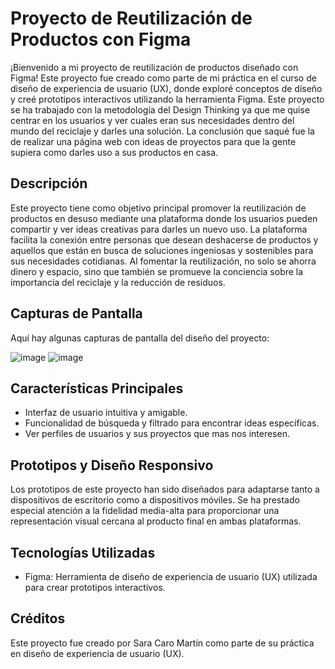 # Proyecto de Reutilización de Productos con Figma

¡Bienvenido a mi proyecto de reutilización de productos diseñado con Figma! Este proyecto fue creado como parte de mi práctica en el curso de diseño de experiencia de usuario (UX), donde exploré conceptos de diseño y creé prototipos interactivos utilizando la herramienta Figma.
Este proyecto se ha trabajado con la metodología del Design Thinking ya que me quise centrar en los usuarios y ver cuales eran sus necesidades dentro del mundo del reciclaje y darles una solución. La conclusión que saqué fue la de realizar una página web con ideas de proyectos para que la gente supiera como darles uso a sus productos en casa.

## Descripción

Este proyecto tiene como objetivo principal promover la reutilización de productos en desuso mediante una plataforma donde los usuarios pueden compartir y ver ideas creativas para darles un nuevo uso. La plataforma facilita la conexión entre personas que desean deshacerse de productos y aquellos que están en busca de soluciones ingeniosas y sostenibles para sus necesidades cotidianas. Al fomentar la reutilización, no solo se ahorra dinero y espacio, sino que también se promueve la conciencia sobre la importancia del reciclaje y la reducción de residuos.

## Capturas de Pantalla

Aquí hay algunas capturas de pantalla del diseño del proyecto:

![image](https://github.com/SaraCaro/FIGMA-Proyecto-Reciclaje/assets/98116459/832d5aff-9fec-4f39-9fc7-033ace1e014b)
![image](https://github.com/SaraCaro/FIGMA-Proyecto-Reciclaje/assets/98116459/d0fbc1d8-427f-46c2-a232-d8a05eb614dc)


## Características Principales

- Interfaz de usuario intuitiva y amigable.
- Funcionalidad de búsqueda y filtrado para encontrar ideas específicas.
- Ver perfiles de usuarios y sus proyectos que mas nos interesen.

## Prototipos y Diseño Responsivo

Los prototipos de este proyecto han sido diseñados para adaptarse tanto a dispositivos de escritorio como a dispositivos móviles. Se ha prestado especial atención a la fidelidad media-alta para proporcionar una representación visual cercana al producto final en ambas plataformas.

## Tecnologías Utilizadas

- Figma: Herramienta de diseño de experiencia de usuario (UX) utilizada para crear prototipos interactivos.

## Créditos

Este proyecto fue creado por Sara Caro Martín como parte de su práctica en diseño de experiencia de usuario (UX).
